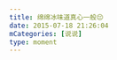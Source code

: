 ```yaml
---
title: 绵绵冰味道真心一般😔
date: 2015-07-18 21:26:04
mCategories: [说说]
type: moment
---
```


<div id="pics-20150718212604"></div>

<script>
var data = [
    {"link": "2015-07-18_000000.jpeg", "type": "shuoshuo"}
];
picsRender(data, "pics-20150718212604");
</script>
